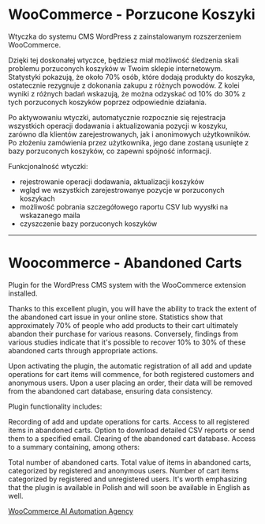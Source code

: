 # WooCommerce - Porzucone Koszyki

Wtyczka do systemu CMS WordPress z zainstalowanym rozszerzeniem WooCommerce.

Dzięki tej doskonałej wtyczce, będziesz miał możliwość śledzenia skali problemu porzuconych koszyków w Twoim sklepie internetowym. Statystyki pokazują, że około 70% osób, które dodają produkty do koszyka, ostatecznie rezygnuje z dokonania zakupu z różnych powodów. Z kolei wyniki z różnych badań wskazują, że można odzyskać od 10% do 30% z tych porzuconych koszyków poprzez odpowiednie działania. 

Po aktywowaniu wtyczki, automatycznie rozpocznie się rejestracja wszystkich operacji dodawania i aktualizowania pozycji w koszyku, zarówno dla klientów zarejestrowanych, jak i anonimowych użytkowników. Po złożeniu zamówienia przez użytkownika, jego dane zostaną usunięte z bazy porzuconych koszyków, co zapewni spójność informacji.

Funkcjonalność wtyczki:
- rejestrowanie operacji dodawania, aktualizacji koszyków
- wgląd we wszystkich zarejestrowanye pozycje w porzuconych koszykach
- możliwość pobrania szczegółowego raportu CSV lub wyysłki na wskazanego maila
- czyszczenie bazy porzuconych koszyków

-------------------------
# Woocommerce - Abandoned Carts

Plugin for the WordPress CMS system with the WooCommerce extension installed.

Thanks to this excellent plugin, you will have the ability to track the extent of the abandoned cart issue in your online store. Statistics show that approximately 70% of people who add products to their cart ultimately abandon their purchase for various reasons. Conversely, findings from various studies indicate that it's possible to recover 10% to 30% of these abandoned carts through appropriate actions.

Upon activating the plugin, the automatic registration of all add and update operations for cart items will commence, for both registered customers and anonymous users. Upon a user placing an order, their data will be removed from the abandoned cart database, ensuring data consistency.

Plugin functionality includes:

Recording of add and update operations for carts.
Access to all registered items in abandoned carts.
Option to download detailed CSV reports or send them to a specified email.
Clearing of the abandoned cart database.
Access to a summary containing, among others:

Total number of abandoned carts.
Total value of items in abandoned carts, categorized by registered and anonymous users.
Number of cart items categorized by registered and unregistered users.
It's worth emphasizing that the plugin is available in Polish and will soon be available in English as well.



[WooCommerce AI Automation Agency](https://htm.pl)